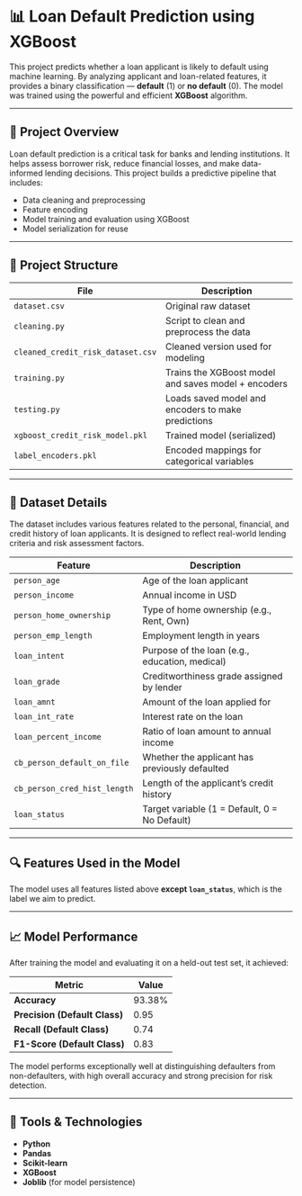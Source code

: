 # 📊 Loan Default Prediction using XGBoost

This project predicts whether a loan applicant is likely to default using machine learning. By analyzing applicant and loan-related features, it provides a binary classification — **default** (1) or **no default** (0). The model was trained using the powerful and efficient **XGBoost** algorithm.

---

## 🧠 Project Overview

Loan default prediction is a critical task for banks and lending institutions. It helps assess borrower risk, reduce financial losses, and make data-informed lending decisions. This project builds a predictive pipeline that includes:

- Data cleaning and preprocessing  
- Feature encoding  
- Model training and evaluation using XGBoost  
- Model serialization for reuse  

---

## 📁 Project Structure

| File | Description |
|------|-------------|
| `dataset.csv` | Original raw dataset |
| `cleaning.py` | Script to clean and preprocess the data |
| `cleaned_credit_risk_dataset.csv` | Cleaned version used for modeling |
| `training.py` | Trains the XGBoost model and saves model + encoders |
| `testing.py` | Loads saved model and encoders to make predictions |
| `xgboost_credit_risk_model.pkl` | Trained model (serialized) |
| `label_encoders.pkl` | Encoded mappings for categorical variables |

---

## 📂 Dataset Details

The dataset includes various features related to the personal, financial, and credit history of loan applicants. It is designed to reflect real-world lending criteria and risk assessment factors.

| Feature | Description |
|---------|-------------|
| `person_age` | Age of the loan applicant |
| `person_income` | Annual income in USD |
| `person_home_ownership` | Type of home ownership (e.g., Rent, Own) |
| `person_emp_length` | Employment length in years |
| `loan_intent` | Purpose of the loan (e.g., education, medical) |
| `loan_grade` | Creditworthiness grade assigned by lender |
| `loan_amnt` | Amount of the loan applied for |
| `loan_int_rate` | Interest rate on the loan |
| `loan_percent_income` | Ratio of loan amount to annual income |
| `cb_person_default_on_file` | Whether the applicant has previously defaulted |
| `cb_person_cred_hist_length` | Length of the applicant’s credit history |
| `loan_status` | Target variable (1 = Default, 0 = No Default) |

---

## 🔍 Features Used in the Model

The model uses all features listed above **except `loan_status`**, which is the label we aim to predict.

---

## 📈 Model Performance

After training the model and evaluating it on a held-out test set, it achieved:

| Metric | Value |
|--------|-------|
| **Accuracy** | 93.38% |
| **Precision (Default Class)** | 0.95 |
| **Recall (Default Class)** | 0.74 |
| **F1-Score (Default Class)** | 0.83 |

The model performs exceptionally well at distinguishing defaulters from non-defaulters, with high overall accuracy and strong precision for risk detection.

---

## 🧰 Tools & Technologies

- **Python**  
- **Pandas**  
- **Scikit-learn**  
- **XGBoost**  
- **Joblib** (for model persistence)
